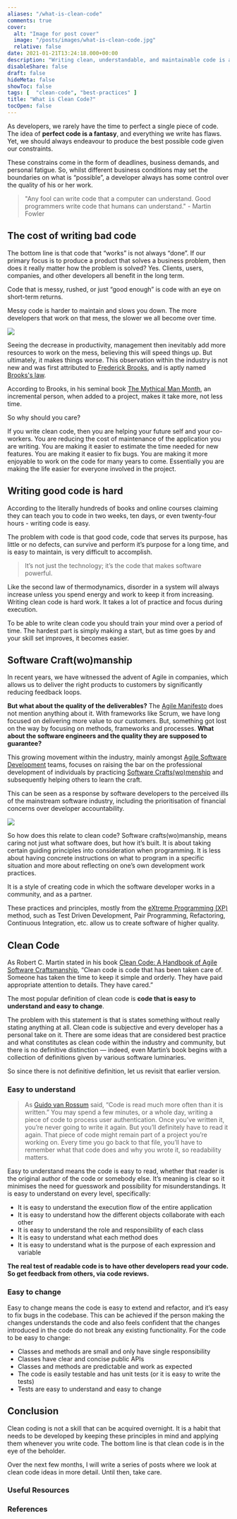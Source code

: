 ```yaml
---
aliases: "/what-is-clean-code"
comments: true
cover:
  alt: "Image for post cover"
  image: "/posts/images/what-is-clean-code.jpg"
  relative: false
date: 2021-01-21T13:24:18.000+00:00
description: "Writing clean, understandable, and maintainable code is a skill that is crucial for every developer to master."
disableShare: false
draft: false
hideMeta: false
showToc: false
tags: [  "clean-code", "best-practices" ]
title: "What is Clean Code?"
tocOpen: false
---
```


As developers, we rarely have the time to perfect a single piece of code. The idea of **perfect code is a fantasy**, and everything we write has flaws. Yet, we should always endeavour to produce the best possible code given our constraints. 

These constrains come in the form of deadlines, business demands, and personal fatigue. So, whilst different business conditions may set the boundaries on what is “possible”, a developer always has some control over the quality of his or her work.

> "Any fool can write code that a computer can understand. Good programmers write code that humans can understand." - Martin Fowler 

## The cost of writing bad code

The bottom line is that code that “works” is not always “done”. If our primary focus is to produce a product that solves a business problem, then does it really matter how the problem is solved? Yes. Clients, users, companies, and other developers all benefit in the long term. 

Code that is messy, rushed, or just “good enough” is code with an eye on short-term returns.

Messy code is harder to maintain and slows you down. The more developers that work on that mess, the slower we all become over time.

![](/posts/images/productivity-decline.gif)

Seeing the decrease in productivity, management then inevitably add more resources to work on the mess, believing this will speed things up. But ultimately, it makes things worse. This observation within the industry is not new and was first attributed to [Frederick Brooks](https://en.wikipedia.org/wiki/Fred_Brooks), and is aptly named [Brooks's law](https://en.wikipedia.org/wiki/Brooks%27s_law).

According to Brooks, in his seminal book [The Mythical Man Month](https://en.wikipedia.org/wiki/The_Mythical_Man-Month), an incremental person, when added to a project, makes it take more, not less time.

So why should you care?

If you write clean code, then you are helping your future self and your co-workers. You are reducing the cost of maintenance of the application you are writing. You are making it easier to estimate the time needed for new features. You are making it easier to fix bugs. You are making it more enjoyable to work on the code for many years to come. Essentially you are making the life easier for everyone involved in the project.

## Writing good code is hard

According to the literally hundreds of books and online courses claiming they can teach you to code in two weeks, ten days, or even twenty-four hours - writing code is easy.

The problem with code is that good code, code that serves its purpose, has little or no defects, can survive and perform it’s purpose for a long time, and is easy to maintain, is very difficult to accomplish.

> It’s not just the technology; it’s the code that makes software powerful.

Like the second law of thermodynamics, disorder in a system will always increase unless you spend energy and work to keep it from increasing. Writing clean code is hard work. It takes a lot of practice and focus during execution.

To be able to write clean code you should train your mind over a period of time. The hardest part is simply making a start, but as time goes by and your skill set improves, it becomes easier.

## Software Craft(wo)manship

In recent years, we have witnessed the advent of Agile in companies, which allows us to deliver the right products to customers by significantly reducing feedback loops.

**But what about the quality of the deliverables?** The [Agile Manifesto](https://agilemanifesto.org/) does not mention anything about it. With frameworks like Scrum, we have long focused on delivering more value to our customers. But, something got lost on the way by focusing on methods, frameworks and processes. **What about the software engineers and the quality they are supposed to guarantee?**

This growing movement within the industry, mainly amongst [Agile Software Development](https://en.wikipedia.org/wiki/Agile_software_development) teams, focuses on raising the bar on the professional development of individuals by practicing [Software Crafts(wo)menship](https://manifesto.softwarecraftsmanship.org/) and subsequently helping others to learn the craft.

This can be seen as a response by software developers to the perceived ills of the mainstream software industry, including the prioritisation of financial concerns over developer accountability.

![](/posts/images/software-craftsmanship.jpg)

So how does this relate to clean code? Software crafts(wo)manship, means caring not just what software does, but how it’s built. It is about taking certain guiding principles into consideration when programming. It is less about having concrete instructions on what to program in a specific situation and more about reflecting on one’s own development work practices.

It is a style of creating code in which the software developer works in a community, and as a partner.

These practices and principles, mostly from the [eXtreme Programming (XP)](https://en.wikipedia.org/wiki/Extreme_programming) method, such as Test Driven Development, Pair Programming, Refactoring, Continuous Integration, etc. allow us to create software of higher quality.

## Clean Code

As Robert C. Martin stated in his book [Clean Code: A Handbook of Agile Software Craftsmanship](https://www.amazon.com/Clean-Code-Handbook-Software-Craftsmanship/dp/0132350882), “Clean code is code that has been taken care of. Someone has taken the time to keep it simple and orderly. They have paid appropriate attention to details. They have cared.”

The most popular definition of clean code is **code that is easy to understand and easy to change**.

The problem with this statement is that is states something without really stating anything at all. Clean code is subjective and every developer has a personal take on it. There are some ideas that are considered best practice and what constitutes as clean code within the industry and community, but there is no definitive distinction — indeed, even Martin’s book begins with a collection of definitions given by various software luminaries.

So since there is not definitive definition, let us revisit that earlier version.

### Easy to understand

> As [Guido van Rossum](https://en.wikipedia.org/wiki/Guido_van_Rossum) said, “Code is read much more often than it is written.” You may spend a few minutes, or a whole day, writing a piece of code to process user authentication. Once you’ve written it, you’re never going to write it again. But you’ll definitely have to read it again. That piece of code might remain part of a project you’re working on. Every time you go back to that file, you’ll have to remember what that code does and why you wrote it, so readability matters.

Easy to understand means the code is easy to read, whether that reader is the original author of the code or somebody else. It’s meaning is clear so it minimises the need for guesswork and possibility for misunderstandings. It is easy to understand on every level, specifically:

- It is easy to understand the execution flow of the entire application
- It is easy to understand how the different objects collaborate with each other
- It is easy to understand the role and responsibility of each class
- It is easy to understand what each method does
- It is easy to understand what is the purpose of each expression and variable

**The real test of readable code is to have other developers read your code. So get feedback from others, via code reviews.**

### Easy to change

Easy to change means the code is easy to extend and refactor, and it’s easy to fix bugs in the codebase. This can be achieved if the person making the changes understands the code and also feels confident that the changes introduced in the code do not break any existing functionality. For the code to be easy to change:

- Classes and methods are small and only have single responsibility
- Classes have clear and concise public APIs
- Classes and methods are predictable and work as expected
- The code is easily testable and has unit tests (or it is easy to write the tests)
- Tests are easy to understand and easy to change

## Conclusion

Clean coding is not a skill that can be acquired overnight. It is a habit that needs to be developed by keeping these principles in mind and applying them whenever you write code. The bottom line is that clean code is in the eye of the beholder. 

Over the next few months, I will write a series of posts where we look at clean code ideas in more detail. Until then, take care.

### Useful Resources

### References
